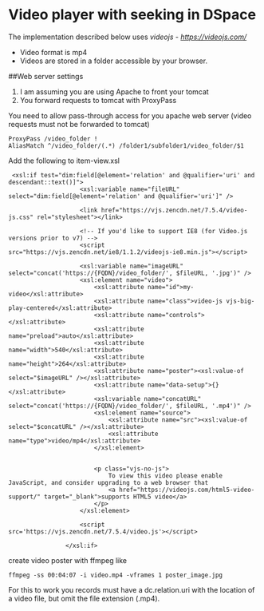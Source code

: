# Video player with seeking in DSpace

The implementation described below uses _videojs_ - _https://videojs.com/_

- Video format is mp4
- Videos are stored in a folder accessible by your browser.

##Web server settings
1. I am assuming you are using Apache to front your tomcat
2. You forward requests to tomcat with ProxyPass

You need to allow pass-through access for you apache web server (video requests must not be forwarded to tomcat)
```
ProxyPass /video_folder !
AliasMatch ^/video_folder/(.*) /folder1/subfolder1/video_folder/$1
```

Add the following to item-view.xsl
```
 <xsl:if test="dim:field[@element='relation' and @qualifier='uri' and descendant::text()]">
                    <xsl:variable name="fileURL" select="dim:field[@element='relation' and @qualifier='uri']" />
                    
                    <link href="https://vjs.zencdn.net/7.5.4/video-js.css" rel="stylesheet"></link>

                    <!-- If you'd like to support IE8 (for Video.js versions prior to v7) -->
                    <script src="https://vjs.zencdn.net/ie8/1.1.2/videojs-ie8.min.js"></script>
                    
                    <xsl:variable name="imageURL" select="concat('https://{FQDN}/video_folder/', $fileURL, '.jpg')" />
                    <xsl:element name="video">
                        <xsl:attribute name="id">my-video</xsl:attribute>  
                        <xsl:attribute name="class">video-js vjs-big-play-centered</xsl:attribute>
                        <xsl:attribute name="controls"></xsl:attribute>
                        <xsl:attribute name="preload">auto</xsl:attribute>
                        <xsl:attribute name="width">540</xsl:attribute>
                        <xsl:attribute name="height">264</xsl:attribute>
                        <xsl:attribute name="poster"><xsl:value-of select="$imageURL" /></xsl:attribute>
                        <xsl:attribute name="data-setup">{}</xsl:attribute>
                        <xsl:variable name="concatURL" select="concat('https://{FQDN}/video_folder/', $fileURL, '.mp4')" />
                        <xsl:element name="source">
                            <xsl:attribute name="src"><xsl:value-of select="$concatURL" /></xsl:attribute>  
                            <xsl:attribute name="type">video/mp4</xsl:attribute>
                        </xsl:element>
                        

                        <p class="vjs-no-js">
                            To view this video please enable JavaScript, and consider upgrading to a web browser that
                            <a href="https://videojs.com/html5-video-support/" target="_blank">supports HTML5 video</a>
                        </p>
                    </xsl:element>
                    
                    <script src='https://vjs.zencdn.net/7.5.4/video.js'></script>
                    
                </xsl:if>
```

create video poster with ffmpeg like
```
ffmpeg -ss 00:04:07 -i video.mp4 -vframes 1 poster_image.jpg
```


For this to work you records must have a dc.relation.uri with the location of a video file, but omit the file extension (.mp4).

